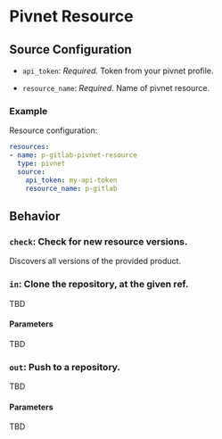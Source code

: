 # Pivnet Resource

## Source Configuration

* `api_token`: *Required.*  Token from your pivnet profile.

* `resource_name`: *Required.*  Name of pivnet resource.

### Example

Resource configuration:

``` yaml
resources:
- name: p-gitlab-pivnet-resource
  type: pivnet
  source:
    api_token: my-api-token
    resource_name: p-gitlab
```

## Behavior

### `check`: Check for new resource versions.

Discovers all versions of the provided product.

### `in`: Clone the repository, at the given ref.

TBD

#### Parameters

TBD

### `out`: Push to a repository.

TBD

#### Parameters

TBD
